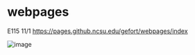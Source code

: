 # webpages
E115 11/1
https://pages.github.ncsu.edu/gefort/webpages/index

![image](https://user-images.githubusercontent.com/32285082/162344769-c117da3d-640c-405d-af71-9d41bc1287b4.png)
